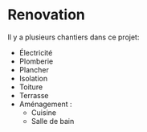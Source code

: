 # Renovation

Il y a plusieurs chantiers dans ce projet:
* Électricité
* Plomberie
* Plancher
* Isolation
* Toiture
* Terrasse
* Aménagement :
  + Cuisine
  + Salle de bain
